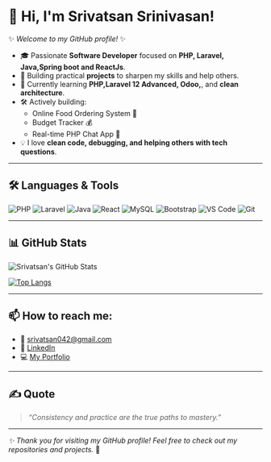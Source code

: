 # 👋 Hi, I'm Srivatsan Srinivasan!

✨ _Welcome to my GitHub profile!_ ✨

- 🎓 Passionate **Software Developer** focused on **PHP, Laravel, Java,Spring boot and ReactJs**.
- 🚀 Building practical **projects** to sharpen my skills and help others.
- 🌱 Currently learning **PHP,Laravel 12 Advanced, Odoo,**, and **clean architecture**.
- 🛠️ Actively building:
  - Online Food Ordering System 🍔
  - Budget Tracker 💰
  - Real-time PHP Chat App 💬
- 💡 I love **clean code, debugging, and helping others with tech questions**.

---

## 🛠️ Languages & Tools

![PHP](https://img.shields.io/badge/-PHP-777BB4?logo=php&logoColor=white&style=flat)
![Laravel](https://img.shields.io/badge/-Laravel-F55247?logo=laravel&logoColor=white&style=flat)
![Java](https://img.shields.io/badge/-Java-007396?logo=java&logoColor=white&style=flat)
![React](https://img.shields.io/badge/-React-61DAFB?logo=react&logoColor=black&style=flat)
![MySQL](https://img.shields.io/badge/-MySQL-4479A1?logo=mysql&logoColor=white&style=flat)
![Bootstrap](https://img.shields.io/badge/-Bootstrap-563D7C?logo=bootstrap&logoColor=white&style=flat)
![VS Code](https://img.shields.io/badge/-VS%20Code-007ACC?logo=visual-studio-code&logoColor=white&style=flat)
![Git](https://img.shields.io/badge/-Git-F05032?logo=git&logoColor=white&style=flat)

---

## 📊 GitHub Stats

![Srivatsan's GitHub Stats](https://github-readme-stats.vercel.app/api?username=Srivatsan-Srinivasan-L&show_icons=true&theme=radical)

[![Top Langs](https://github-readme-stats.vercel.app/api/top-langs/?username=Srivatsan-Srinivasan-L&layout=compact&theme=radical)](https://github.com/Srivatsan-Srinivasan-L)

---

## 📫 How to reach me:

- 📧 [srivatsan042@gmail.com](mailto:srivatsan042@gmail.com)
- 💼 [LinkedIn](https://www.linkedin.com/in/srivatsan-s1501/)
- 💻 [My Portfolio](https://portfolio-website-five-rouge-28.vercel.app/) 

---

## ✍️ Quote

> _“Consistency and practice are the true paths to mastery.”_

---

_✨ Thank you for visiting my GitHub profile! Feel free to check out my repositories and projects._ 🚀
